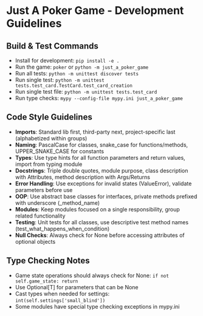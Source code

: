# Just A Poker Game - Development Guidelines

## Build & Test Commands
- Install for development: `pip install -e .`
- Run the game: `poker` or `python -m just_a_poker_game`
- Run all tests: `python -m unittest discover tests`
- Run single test: `python -m unittest tests.test_card.TestCard.test_card_creation`
- Run single test file: `python -m unittest tests.test_card`
- Run type checks: `mypy --config-file mypy.ini just_a_poker_game`

## Code Style Guidelines
- **Imports**: Standard lib first, third-party next, project-specific last (alphabetized within groups)
- **Naming**: PascalCase for classes, snake_case for functions/methods, UPPER_SNAKE_CASE for constants
- **Types**: Use type hints for all function parameters and return values, import from typing module
- **Docstrings**: Triple double quotes, module purpose, class description with Attributes, method description with Args/Returns
- **Error Handling**: Use exceptions for invalid states (ValueError), validate parameters before use
- **OOP**: Use abstract base classes for interfaces, private methods prefixed with underscore (_method_name)
- **Modules**: Keep modules focused on a single responsibility, group related functionality
- **Testing**: Unit tests for all classes, use descriptive test method names (test_what_happens_when_condition)
- **Null Checks**: Always check for None before accessing attributes of optional objects

## Type Checking Notes
- Game state operations should always check for None: `if not self.game_state: return`
- Use Optional[T] for parameters that can be None
- Cast types when needed for settings: `int(self.settings['small_blind'])`
- Some modules have special type checking exceptions in mypy.ini